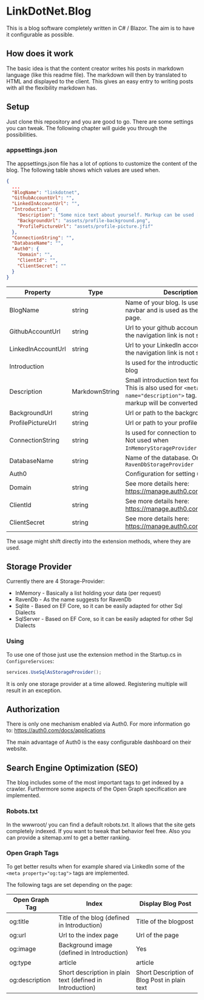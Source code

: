 ﻿# LinkDotNet.Blog
This is a blog software completely written in C# / Blazor. The aim is to have it configurable as possible. 

## How does it work
The basic idea is that the content creator writes his posts in markdown language (like this readme file). 
The markdown will then by translated to HTML and displayed to the client. This gives an easy entry to writing posts with all the flexibility markdown has.

## Setup
Just clone this repository and you are good to go. There are some settings you can tweak. The following chapter will guide you 
through the possibilities.

### appsettings.json
The appsettings.json file has a lot of options to customize the content of the blog. The following table shows which values are used when.

```json
{
  ...
  "BlogName": "linkdotnet",
  "GithubAccountUrl": "",
  "LinkedInAccountUrl": "",
  "Introduction": {
    "Description": "Some nice text about yourself. Markup can be used [Github](https://github.com/someuser/somerepo)",
    "BackgroundUrl": "assets/profile-background.png",
    "ProfilePictureUrl": "assets/profile-picture.jfif"
  },
  "ConnectionString": "",
  "DatabaseName": "",
  "Auth0": {
    "Domain": "",
    "ClientId": "",
    "ClientSecret": ""
  }
}

```

| Property | Type | Description |
|----------|------|-------|
|BlogName|string|Name of your blog. Is used in the navbar and is used as the title of the page.|
|GithubAccountUrl|string|Url to your github account. If not set the navigation link is not shown|
|LinkedInAccountUrl|string|Url to your LinkedIn account. If not set the navigation link is not shown|
|Introduction| |Is used for the introduction part of the blog|
|Description|MarkdownString|Small introduction text for yourself. This is also used for `<meta name="description">` tag. For this the markup will be converted to plain text.|
|BackgroundUrl|string|Url or path to the background image|
|ProfilePictureUrl|string|Url or path to your profile picture|
|ConnectionString|string|Is used for connection to a database. Not used when `InMemoryStorageProvider` is used|
|DatabaseName|string|Name of the database. Only used with `RavenDbStorageProvider`|
|Auth0| |Configuration for setting up Auth0|
|Domain|string|See more details here: https://manage.auth0.com/dashboard/|
|ClientId|string|See more details here: https://manage.auth0.com/dashboard/|
|ClientSecret|string|See more details here: https://manage.auth0.com/dashboard/|

The usage might shift directly into the extension methods, where they are used.

## Storage Provider
Currently there are 4 Storage-Provider:
 * InMemory - Basically a list holding your data (per request)
 * RavenDb - As the name suggests for RavenDb
 * Sqlite - Based on EF Core, so it can be easily adapted for other Sql Dialects
 * SqlServer - Based on EF Core, so it can be easily adapted for other Sql Dialects

### Using
To use one of those just use the extension method in the Startup.cs in `ConfigureServices`:
```csharp
services.UseSqlAsStorageProvider();
```

It is only one storage provider at a time allowed. Registering multiple will result in an exception.

## Authorization
There is only one mechanism enabled via Auth0. For more information go to: https://auth0.com/docs/applications

The main advantage of Auth0 is the easy configurable dashboard on their website. 

## Search Engine Optimization (SEO)
The blog includes some of the most important tags to get indexed by a crawler. Furthermore some aspects of the Open Graph specification are implemented.

### Robots.txt
In the wwwroot/ you can find a default robots.txt. It allows that the site gets completely indexed. If you want to tweak that behavior feel free.
Also you can provide a sitemap.xml to get a better ranking. 

### Open Graph Tags
To get better results when for example shared via LinkedIn some of the `<meta property="og:tag">` tags are implemented.

The following tags are set depending on the page:

| Open Graph Tag | Index                                                     | Display Blog Post                            |
|----------------|-----------------------------------------------------------|----------------------------------------------|
| og:title       | Title of the blog (defined in Introduction)               | Title of the blogpost                        |
| og:url         | Url to the index page                                     | Url of the page                              |
| og:image       | Background image (defined in Introduction)                | Yes                                          |
| og:type        | article                                                   | article                                      |
| og:description | Short description in plain text (defined in Introduction) | Short Description of Blog Post in plain text |